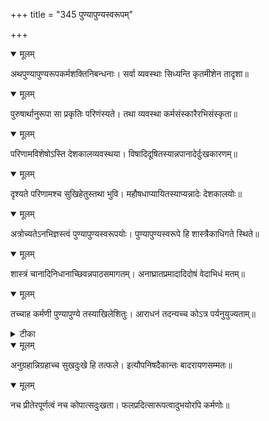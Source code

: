 +++
title = "345 पुण्यापुण्यस्वरूपम्"

+++


<details open><summary>मूलम्</summary>

अथपुण्यापुण्यरूपकर्मशक्तिनिबन्धनाः। सर्वा व्यवस्थाः सिध्यन्ति कृतमीशेन तादृशा॥
</details>



<details open><summary>मूलम्</summary>

पुरुषार्थानुरूपा सा प्रकृतिः परिणंस्यते। तथा व्यवस्था कर्मसंस्कारैरभिसंस्कृता॥
</details>



<details open><summary>मूलम्</summary>

परिणामविशेषोऽस्ति देशकालव्यवस्थया। विषादिदूषितस्यान्नपानादेर्दुःखकारणम्॥
</details>



<details open><summary>मूलम्</summary>

दृश्यते परिणामश्च सुखिहेतुस्तथा भुवि। महौषधाप्यायितस्याप्यन्नादेः देशकालयोः॥
</details>



<details open><summary>मूलम्</summary>

अत्रोच्यतेऽनभिज्ञस्त्वं पुण्यापुण्यस्वरूपयोः। पुण्यापुण्यस्वरूपे हि शास्त्रैकाधिगते स्थिते॥
</details>



<details open><summary>मूलम्</summary>

शास्त्रं चानादिनिधानाच्छिवन्नपाठसमागतम्। अनाघ्रातप्रमादादिदोषं वेदाभिधं मतम्॥
</details>



<details open><summary>मूलम्</summary>

तच्चाह कर्मणी पुण्यापुण्ये तस्याखिलेशितुः। आराधनं तदन्यच्च कोऽत्र पर्यनुयुज्यताम्॥
</details>



<details><summary>टीका</summary>

श्रीभा.[2-2-3]
</details>



<details open><summary>मूलम्</summary>

अनुग्रहान्निग्रहाच्च सुखदुःखे हि तत्फले। इत्यौपनिषदैकान्तः बादरायणसम्मतः॥
</details>



<details open><summary>मूलम्</summary>

नच प्रीतेरपूर्णत्वं नच कोपात्सदुःखता। फलप्रदित्सारूपत्वादुभयोरपि कर्मणोः॥
</details>

